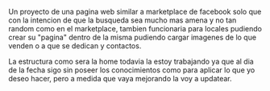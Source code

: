 Un proyecto de una pagina web similar a marketplace de facebook solo que con la intencion de que la busqueda sea mucho mas amena y no tan random como en el marketplace, tambien funcionaria para locales pudiendo crear su "pagina" dentro de la misma pudiendo cargar imagenes de lo que venden o a que se dedican y contactos.

La estructura como sera la home todavia la estoy trabajando ya que al dia de la fecha sigo sin poseer los conocimientos como para aplicar lo que yo deseo hacer, pero a medida que vaya mejorando la voy a updatear.
